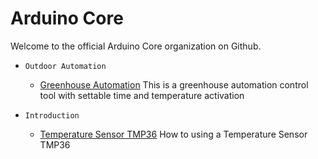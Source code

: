 # Arduino Core

Welcome to the official Arduino Core organization on Github.

* `Outdoor Automation`

  * [Greenhouse Automation](https://github.com/arduino-core/Greenhouse-Automation)
This is a greenhouse automation control tool with settable time and temperature activation

* `Introduction`

  * [Temperature Sensor TMP36](https://github.com/arduino-core/Temperature-Sensor-TMP36)
How to using a Temperature Sensor TMP36
